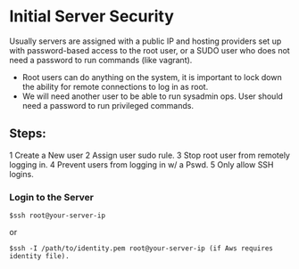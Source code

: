 # Initial Server Security

Usually servers are assigned with a public IP and hosting providers set up with password-based access to the root user, or a SUDO user who does not need a password to run commands (like vagrant).

* Root users can do anything on the system, it is important to lock down the ability for remote connections to log in as root. 
* We will need another user to be able to run sysadmin ops.  User should need a password to run privileged commands. 

## Steps:

1 Create a New user 
2 Assign user sudo rule. 
3 Stop root user from remotely logging in. 
4 Prevent users from logging in w/  a Pswd. 
5 Only allow SSH logins.
		
### Login to the Server
```shell
$ssh root@your-server-ip
```
or 
```shell
$ssh -I /path/to/identity.pem root@your-server-ip (if Aws requires identity file). 
```

	


